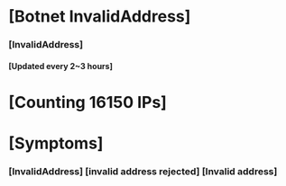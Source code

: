 # [Botnet InvalidAddress]
### [InvalidAddress]
#### [Updated every 2~3 hours]

# [Counting 16150 IPs]

# [Symptoms] 

###   [InvalidAddress] [invalid address rejected] [Invalid address]
